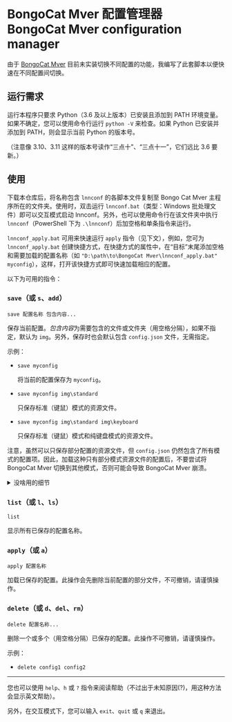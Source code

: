 # BongoCat Mver 配置管理器<br>BongoCat Mver configuration manager

由于 [BongoCat Mver] 目前未实装切换不同配置的功能，我编写了此套脚本以便快速在不同配置间切换。

[BongoCat Mver]: https://www.bilibili.com/read/readlist/rl191271

## 运行需求

运行本程序只要求 Python（3.6 及以上版本）已安装且添加到 PATH 环境变量。如果不确定，您可以使用命令行运行 `python -V` 来检查。如果 Python 已安装并添加到 PATH，则会显示当前 Python 的版本号。

（注意像 3.10、3.11 这样的版本号读作“三点十”、“三点十一”，它们远比 3.6 要新。）

## 使用

下载本仓库后，将名称包含 `lnnconf` 的各脚本文件复制至 Bongo Cat Mver 主程序所在的文件夹。使用时，双击运行 `lnnconf.bat`（类型：Windows 批处理文件）即可以交互模式启动 lnnconf。另外，也可以使用命令行在该文件夹中执行 `lnnconf`（PowerShell 下为 `.\lnnconf`）后加空格和单条指令来运行。

`lnnconf_apply.bat` 可用来快速运行 `apply` 指令（见下文），例如，您可为 `lnnconf_apply.bat` 创建快捷方式，在快捷方式的属性中，在“目标”末尾添加空格和需要加载的配置名称（如 `"D:\path\to\BongoCat Mver\lnnconf_apply.bat" myconfig`），这样，打开该快捷方式即可快速加载相应的配置。

以下为可用的指令：

### `save`（或 `s`、`add`）

    save 配置名称 包含内容...

保存当前配置。*包含内容*为需要包含的文件或文件夹（用空格分隔），如果不指定，默认为 `img`。另外，保存时也会默认包含 `config.json` 文件，无需指定。

示例：

  *     save myconfig

    将当前的配置保存为 `myconfig`。

  *     save myconfig img\standard

    只保存标准（键鼠）模式的资源文件。

  *     save myconfig img\standard img\keyboard

    只保存标准（键鼠）模式和纯键盘模式的资源文件。

注意，虽然可以只保存部分配置的资源文件，但 `config.json` 仍然包含了所有模式的配置项。因此，加载这种只有部分模式资源文件的配置后，不要尝试将 BongoCat Mver 切换到其他模式，否则可能会导致 BongoCat Mver 崩溃。

<details><summary>没啥用的细节</summary>

保存时如果不希望包含 `config.json` 文件，可在配置名称前添加选项 `--no-config-json`，如：

    save --no-config-json myresources Resources

如果只想保存 `config.json` 文件，而不保存 `img` 文件夹（谁会这样干啊喂！），可以手动指定 `config.json`：

    save myconfigjson config.json

如果配置名称以 `--` 开头（谁会这样起名啊喂！），会出现语法错误，此时需要在名称前加上 `--` 分隔（对 `apply` 和 `delete` 指令也适用）：

    save -- --myconfig img/gamepad

</details>

### `list`（或 `l`、`ls`）

    list

显示所有已保存的配置名称。

### `apply`（或 `a`）

    apply 配置名称

加载已保存的配置。此操作会先删除当前配置的部分文件，不可撤销，请谨慎操作。

### `delete`（或 `d`、`del`、`rm`）

    delete 配置名称...

删除一个或多个（用空格分隔）已保存的配置。此操作不可撤销，请谨慎操作。

示例：

  *     delete config1 config2

---

您也可以使用 `help`、`h` 或 `?` 指令来阅读帮助（不过出于未知原因(?)，用这种方法会显示英文帮助）。

另外，在交互模式下，您可以输入 `exit`、`quit` 或 `q` 来退出。
